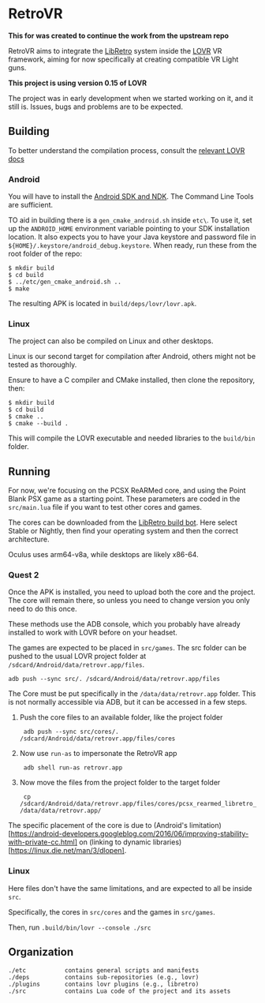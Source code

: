 # RetroVR

**This for was created to continue the work from the upstream repo**

RetroVR aims to integrate the [LibRetro](https://libretro.com) system inside the [LOVR](https://lovr.org) VR framework, aiming for now specifically at creating compatible VR Light guns.

**This project is using version 0.15 of LOVR**

The project was in early development when we started working on it, and it still is. 
Issues, bugs and problems are to be expected.

## Building

To better understand the compilation process, consult the [relevant LOVR docs](https://lovr.org/docs/v0.15.0/Compiling)

### Android

You will have to install the [Android SDK and NDK](https://developer.android.com/studio/). 
The Command Line Tools are sufficient.

TO aid in building there is a `gen_cmake_android.sh` inside `etc\`.
To use it, set up the `ANDROID_HOME` environment variable pointing to your SDK installation location.
It also expects you to have your Java keystore and password file in `${HOME}/.keystore/android_debug.keystore`. 
When ready, run these from the root folder of the repo:

    $ mkdir build
    $ cd build
    $ ../etc/gen_cmake_android.sh ..
    $ make

The resulting APK is located in `build/deps/lovr/lovr.apk`. 

### Linux

The project can also be compiled on Linux and other desktops.

Linux is our second target for compilation after Android, others might not be tested as thoroughly.

Ensure to have a C compiler and CMake installed, then clone the repository, then:

    $ mkdir build
    $ cd build
    $ cmake ..
    $ cmake --build .

This will compile the LOVR executable and needed libraries to the `build/bin` folder.

## Running

For now, we're focusing on the PCSX ReARMed core, and using the Point Blank PSX game as a starting point.
These parameters are coded in the `src/main.lua` file if you want to test other cores and games.

The cores can be downloaded from the [LibRetro build bot](https://buildbot.libretro.com/).
Here select Stable or Nightly, then find your operating system and then the correct architecture. 

Oculus uses arm64-v8a, while desktops are likely x86-64.

### Quest 2

Once the APK is installed, you need to upload both the core and the project.
The core will remain there, so unless you need to change version you only need to do this once.

These methods use the ADB console, which you probably have already installed to work with LOVR before on your headset.

The games are expected to be placed in `src/games`.
The src folder can be pushed to the usual LOVR project folder at `/sdcard/Android/data/retrovr.app/files`.

    adb push --sync src/. /sdcard/Android/data/retrovr.app/files

The Core must be put specifically in the `/data/data/retrovr.app` folder. This is not normally accessible via ADB, but it can be accessed in a few steps.

1. Push the core files to an available folder, like the project folder
    
        adb push --sync src/cores/. /sdcard/Android/data/retrovr.app/files/cores

2. Now use `run-as` to impersonate the RetroVR app
        
        adb shell run-as retrovr.app

3. Now move the files from the project folder to the target folder
        
        cp /sdcard/Android/data/retrovr.app/files/cores/pcsx_rearmed_libretro_android.so /data/data/retrovr.app/

The specific placement of the core is due to (Android's limitation)[https://android-developers.googleblog.com/2016/06/improving-stability-with-private-cc.html] on (linking to dynamic libraries)[https://linux.die.net/man/3/dlopen].

### Linux

Here files don't have the same limitations, and are expected to all be inside `src`.

Specifically, the cores in `src/cores` and the games in `src/games`.

Then, run `.build/bin/lovr --console ./src`

## Organization

    ./etc           contains general scripts and manifests
    ./deps          contains sub-repositories (e.g., lovr)
    ./plugins       contains lovr plugins (e.g., libretro)
    ./src           contains Lua code of the project and its assets
